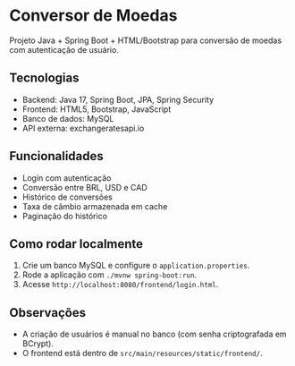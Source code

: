 # Conversor de Moedas

Projeto Java + Spring Boot + HTML/Bootstrap para conversão de moedas com autenticação de usuário.

## Tecnologias
- Backend: Java 17, Spring Boot, JPA, Spring Security
- Frontend: HTML5, Bootstrap, JavaScript
- Banco de dados: MySQL
- API externa: exchangeratesapi.io

## Funcionalidades
- Login com autenticação
- Conversão entre BRL, USD e CAD
- Histórico de conversões
- Taxa de câmbio armazenada em cache
- Paginação do histórico


## Como rodar localmente
1. Crie um banco MySQL e configure o `application.properties`.
2. Rode a aplicação com `./mvnw spring-boot:run`.
3. Acesse `http://localhost:8080/frontend/login.html`.

## Observações
- A criação de usuários é manual no banco (com senha criptografada em BCrypt).
- O frontend está dentro de `src/main/resources/static/frontend/`.



